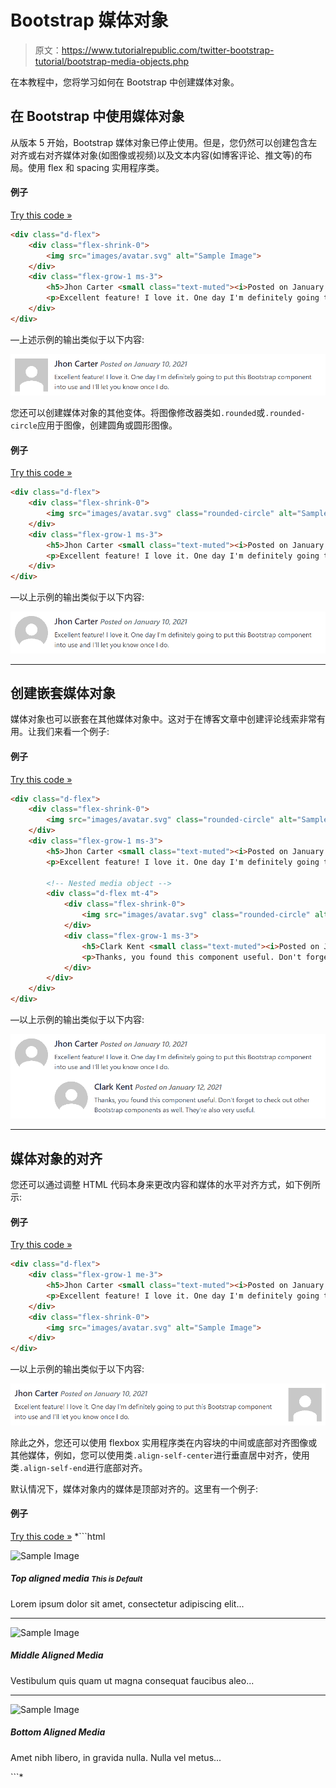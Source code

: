 # Bootstrap 媒体对象

> 原文：<https://www.tutorialrepublic.com/twitter-bootstrap-tutorial/bootstrap-media-objects.php>

在本教程中，您将学习如何在 Bootstrap 中创建媒体对象。

## 在 Bootstrap 中使用媒体对象

从版本 5 开始，Bootstrap 媒体对象已停止使用。但是，您仍然可以创建包含左对齐或右对齐媒体对象(如图像或视频)以及文本内容(如博客评论、推文等)的布局。使用 flex 和 spacing 实用程序类。

#### 例子

[Try this code »](../codelab.php?topic=bootstrap&file=media-objects "Try this code using online Editor")

```html
<div class="d-flex">
    <div class="flex-shrink-0">
        <img src="images/avatar.svg" alt="Sample Image">
    </div>
    <div class="flex-grow-1 ms-3">
        <h5>Jhon Carter <small class="text-muted"><i>Posted on January 10, 2021</i></small></h5>
        <p>Excellent feature! I love it. One day I'm definitely going to put this Bootstrap component into use and I'll let you know once I do.</p>
    </div>
</div>
```

—上述示例的输出类似于以下内容:

[![Bootstrap Media Objects](img/8dcf5066fa8d678b16ea1c1a2ecd6aba.png)](../codelab.php?topic=bootstrap&file=media-objects) 

您还可以创建媒体对象的其他变体。将图像修改器类如`.rounded`或`.rounded-circle`应用于图像，创建圆角或圆形图像。

#### 例子

[Try this code »](../codelab.php?topic=bootstrap&file=rounded-media-objects "Try this code using online Editor")

```html
<div class="d-flex">
    <div class="flex-shrink-0">
        <img src="images/avatar.svg" class="rounded-circle" alt="Sample Image">
    </div>
    <div class="flex-grow-1 ms-3">
        <h5>Jhon Carter <small class="text-muted"><i>Posted on January 10, 2021</i></small></h5>
        <p>Excellent feature! I love it. One day I'm definitely going to put this Bootstrap component into use and I'll let you know once I do.</p>
    </div>
</div>
```

—以上示例的输出类似于以下内容:

[![Bootstrap Rounded Media Objects](img/e127837265ae4ed6004a5b1e13ba62a6.png)](../codelab.php?topic=bootstrap&file=rounded-media-objects) 

* * *

## 创建嵌套媒体对象

媒体对象也可以嵌套在其他媒体对象中。这对于在博客文章中创建评论线索非常有用。让我们来看一个例子:

#### 例子

[Try this code »](../codelab.php?topic=bootstrap&file=nested-media-objects "Try this code using online Editor")

```html
<div class="d-flex">
    <div class="flex-shrink-0">
        <img src="images/avatar.svg" class="rounded-circle" alt="Sample Image">
    </div>
    <div class="flex-grow-1 ms-3">
        <h5>Jhon Carter <small class="text-muted"><i>Posted on January 10, 2021</i></small></h5>
        <p>Excellent feature! I love it. One day I'm definitely going to put this Bootstrap component into use and I'll let you know once I do.</p>

        <!-- Nested media object -->
        <div class="d-flex mt-4">
            <div class="flex-shrink-0">
                <img src="images/avatar.svg" class="rounded-circle" alt="Sample Image">
            </div>
            <div class="flex-grow-1 ms-3">
                <h5>Clark Kent <small class="text-muted"><i>Posted on January 12, 2021</i></small></h5>
                <p>Thanks, you found this component useful. Don't forget to check out other Bootstrap components as well. They're also very useful.</p>
            </div>
        </div>
    </div>
</div>
```

—以上示例的输出类似于以下内容:

[![Bootstrap Nested Media Objects](img/0a0229eacafcd1d6d9534674d1c56de6.png)](../codelab.php?topic=bootstrap&file=nested-media-objects) 

* * *

## 媒体对象的对齐

您还可以通过调整 HTML 代码本身来更改内容和媒体的水平对齐方式，如下例所示:

#### 例子

[Try this code »](../codelab.php?topic=bootstrap&file=horizontal-alignment-of-media-objects "Try this code using online Editor")

```html
<div class="d-flex">
    <div class="flex-grow-1 me-3">
        <h5>Jhon Carter <small class="text-muted"><i>Posted on January 10, 2021</i></small></h5>
        <p>Excellent feature! I love it. One day I'm definitely going to put this Bootstrap component into use and I'll let you know once I do.</p>
    </div>
    <div class="flex-shrink-0">
        <img src="images/avatar.svg" alt="Sample Image">
    </div>
</div>
```

—以上示例的输出类似于以下内容:

[![Bootstrap Media Objects Horizontal Alignment](img/b1cecb074c14ce481920554457a343cc.png)](../codelab.php?topic=bootstrap&file=horizontal-alignment-of-media-objects) 

除此之外，您还可以使用 flexbox 实用程序类在内容块的中间或底部对齐图像或其他媒体，例如，您可以使用类`.align-self-center`进行垂直居中对齐，使用类`.align-self-end`进行底部对齐。

默认情况下，媒体对象内的媒体是顶部对齐的。这里有一个例子:

#### 例子

[Try this code »](../codelab.php?topic=bootstrap&file=vertical-alignment-of-media-objects "Try this code using online Editor") *```html
<!--Top aligned media-->
<div class="d-flex">
    <div class="flex-shrink-0">
        <img src="images/avatar.svg" alt="Sample Image">
    </div>
    <div class="flex-grow-1 ms-3">
        <h5>Top aligned media <small class="text-muted"><i>This is Default</i></small></h5>
        <p>Lorem ipsum dolor sit amet, consectetur adipiscing elit...</p>
    </div>
</div>
<hr>

<!--Middle aligned media-->
<div class="d-flex">
    <div class="flex-shrink-0 align-self-center">
        <img src="images/avatar.svg" alt="Sample Image">
    </div>
    <div class="flex-grow-1 ms-3">
        <h5>Middle Aligned Media</h5>
        <p>Vestibulum quis quam ut magna consequat faucibus aleo...</p>
    </div>
</div>
<hr>

<!--Bottom aligned media-->
<div class="d-flex">
    <div class="flex-shrink-0 align-self-end">
        <img src="images/avatar.svg" alt="Sample Image">
    </div>
    <div class="flex-grow-1 ms-3">
        <h5>Bottom Aligned Media</h5>
        <p>Amet nibh libero, in gravida nulla. Nulla vel metus...</p>
    </div>
</div>
```*